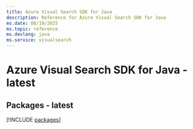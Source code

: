 ```yaml
---
title: Azure Visual Search SDK for Java
description: Reference for Azure Visual Search SDK for Java
ms.date: 08/19/2025
ms.topic: reference
ms.devlang: java
ms.service: visualsearch
---
```

# Azure Visual Search SDK for Java - latest
## Packages - latest
[!INCLUDE [packages](visual-search-index.md)]